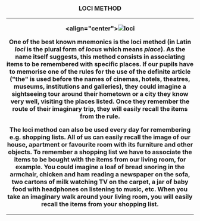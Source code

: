 <h3 align="center"> LOCI METHOD

***

<align="center">![loci](http://uv-blog.uio.no/wpmu/seyran/files/2011/12/200807151047.jpg)

One of the best known mnemonics is the **loci method** (in Latin *loci* is the plural form of *locus* which means *place*). As the name itself suggests, this method consists in associating items to be remembered with specific places. If our pupils have to memorise one of the rules for the use of the definite article (**"the"** is used before the names of cinemas, hotels, theatres, museums, institutions and galleries), they could imagine a sightseeing tour around their hometown or a city they know very well, visiting the places listed. Once they remember the route of their imaginary trip, they will easily recall the items from the rule.


The loci method can also be used every day for remembering e.g. shopping lists. All of us can easily recall the image of our house, apartment or favourite room with its furniture and other objects. To remember a shopping list we have to associate the items to be bought with the items from our living room, for example. You could imagine a loaf of bread snoring in the armchair, chicken and ham reading a newspaper on the sofa, two cartons of milk watching TV on the carpet, a jar of baby food with headphones on listening to music, etc. When you take an imaginary walk around your living room, you will easily recall the items from your shopping list.

***
